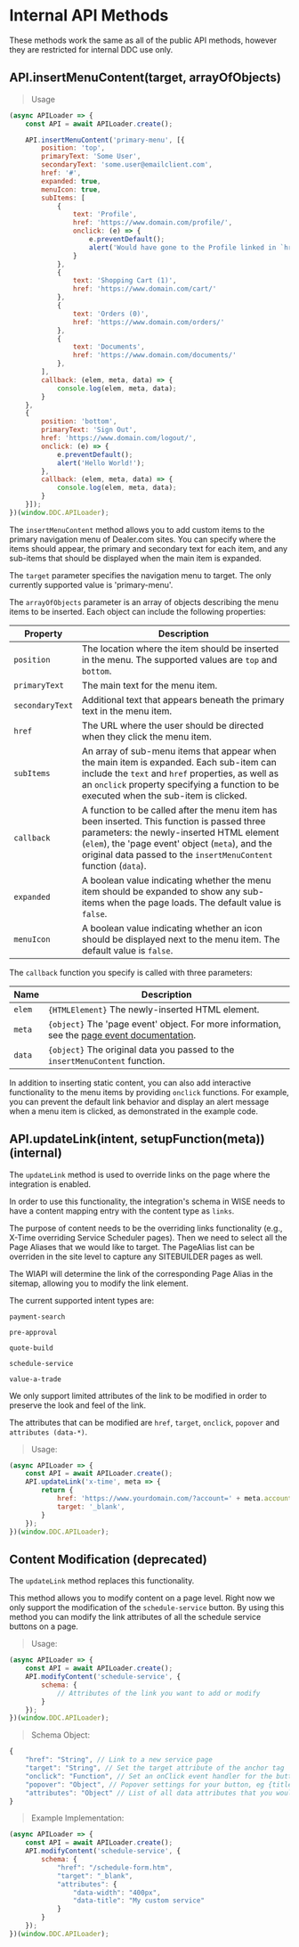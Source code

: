 # Internal API Methods

These methods work the same as all of the public API methods, however they are restricted for internal DDC use only.

## API.insertMenuContent(target, arrayOfObjects)

> Usage

```javascript
(async APILoader => {
	const API = await APILoader.create();

	API.insertMenuContent('primary-menu', [{
		position: 'top',
		primaryText: 'Some User',
		secondaryText: 'some.user@emailclient.com',
		href: '#',
		expanded: true,
		menuIcon: true,
		subItems: [
			{
				text: 'Profile',
				href: 'https://www.domain.com/profile/',
				onclick: (e) => {
					e.preventDefault();
					alert('Would have gone to the Profile linked in `href`, but preventDefault stopped it.');
				}
			},
			{
				text: 'Shopping Cart (1)',
				href: 'https://www.domain.com/cart/'
			},
			{
				text: 'Orders (0)',
				href: 'https://www.domain.com/orders/'
			},
			{
				text: 'Documents',
				href: 'https://www.domain.com/documents/'
			},
		],
		callback: (elem, meta, data) => {
			console.log(elem, meta, data);
		}
	},
	{
		position: 'bottom',
		primaryText: 'Sign Out',
		href: 'https://www.domain.com/logout/',
		onclick: (e) => {
			e.preventDefault();
			alert('Hello World!');
		},
		callback: (elem, meta, data) => {
			console.log(elem, meta, data);
		}
	}]);
})(window.DDC.APILoader);
```

The `insertMenuContent` method allows you to add custom items to the primary navigation menu of Dealer.com sites. You can specify where the items should appear, the primary and secondary text for each item, and any sub-items that should be displayed when the main item is expanded.

The `target` parameter specifies the navigation menu to target. The only currently supported value is 'primary-menu'.

The `arrayOfObjects` parameter is an array of objects describing the menu items to be inserted. Each object can include the following properties:

Property | Description
-------------- | --------------
`position` | The location where the item should be inserted in the menu. The supported values are `top` and `bottom`.
`primaryText` | The main text for the menu item.
`secondaryText` | Additional text that appears beneath the primary text in the menu item.
`href` | The URL where the user should be directed when they click the menu item.
`subItems` | An array of sub-menu items that appear when the main item is expanded. Each sub-item can include the `text` and `href` properties, as well as an `onclick` property specifying a function to be executed when the sub-item is clicked.
`callback` | A function to be called after the menu item has been inserted. This function is passed three parameters: the newly-inserted HTML element (`elem`), the 'page event' object (`meta`), and the original data passed to the `insertMenuContent` function (`data`).
`expanded` | A boolean value indicating whether the menu item should be expanded to show any sub-items when the page loads. The default value is `false`.
`menuIcon` | A boolean value indicating whether an icon should be displayed next to the menu item. The default value is `false`.

The `callback` function you specify is called with three parameters:

Name | Description
-------------- | --------------
`elem` | `{HTMLElement}` The newly-inserted HTML element.
`meta` | `{object}` The 'page event' object. For more information, see the [page event documentation](https://dealerdotcom.github.io/web-integration-api-docs/#page-event).
`data` | `{object}` The original data you passed to the `insertMenuContent` function.

In addition to inserting static content, you can also add interactive functionality to the menu items by providing `onclick` functions. For example, you can prevent the default link behavior and display an alert message when a menu item is clicked, as demonstrated in the example code.

## API.updateLink(intent, setupFunction(meta)) (internal)
The `updateLink` method is used to override links on the page where the integration is enabled.

In order to use this functionality, the integration's schema in WISE needs to have a content mapping entry with the content type as `links`.

The purpose of content needs to be the overriding links functionality (e.g., X-Time overriding Service Scheduler pages). Then we need to select all the Page Aliases that we would like to target. The PageAlias list can be overriden in the site level to capture any SITEBUILDER pages as well.

The WIAPI will determine the link of the corresponding Page Alias in the sitemap, allowing you to modify the link element.

The current supported intent types are: 

`payment-search`

`pre-approval`

`quote-build`

`schedule-service`

`value-a-trade`

We only support limited attributes of the link to be modified in order to preserve the look and feel of the link.

The attributes that can be modified are `href`, `target`, `onclick`, `popover` and `attributes (data-*)`.

> Usage:

```javascript
(async APILoader => {
	const API = await APILoader.create();
	API.updateLink('x-time', meta => {
		return {
			href: 'https://www.yourdomain.com/?account=' + meta.accountId,
			target: '_blank',
		}
	});
})(window.DDC.APILoader);
```

## Content Modification (deprecated)

The `updateLink` method replaces this functionality.

This method allows you to modify content on a page level. Right now we only support the modification of the `schedule-service` button. By using this method you can modify the link attributes of all the schedule service buttons on a page.

> Usage:

```javascript
(async APILoader => {
	const API = await APILoader.create();
	API.modifyContent('schedule-service', {
		schema: {
			// Attributes of the link you want to add or modify
		}
	});
})(window.DDC.APILoader);
```

> Schema Object:

```javascript
{
	"href": "String", // Link to a new service page
	"target": "String", // Set the target attribute of the anchor tag
	"onclick": "Function", // Set an onClick event handler for the button. Remember to reset the href of the button while setting a click event.
	"popover": "Object", // Popover settings for your button, eg {title: "heading", content: "popover text"}
	"attributes": "Object" // List of all data attributes that you would want to add to the button
}
```

> Example Implementation:

```javascript
(async APILoader => {
	const API = await APILoader.create();
	API.modifyContent('schedule-service', {
		schema: {
			"href": "/schedule-form.htm",
			"target": "_blank",
			"attributes": {
				"data-width": "400px",
				"data-title": "My custom service"
			}
		}
	});
})(window.DDC.APILoader);
```
